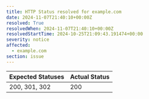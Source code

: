 ```yaml
---
title: HTTP Status resolved for example.com
date: 2024-11-07T21:40:10+00:00Z
resolved: True
resolvedWhen: 2024-11-07T21:40:10+00:00Z
resolvedStartTime: 2024-10-25T21:09:43.191474+00:00
severity: notice
affected:
  - example.com
section: issue
---
```


| Expected Statuses | Actual Status  |
|-------------------|----------------|
| 200, 301, 302 | 200 |
